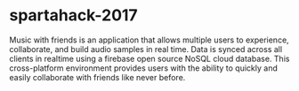 # spartahack-2017
Music with friends is an application that allows multiple users to experience, collaborate, and build audio samples in real time. 
Data is synced across all clients in realtime using a firebase open source NoSQL cloud database.
This cross-platform environment provides users with the ability to quickly and easily collaborate with friends like never before.
